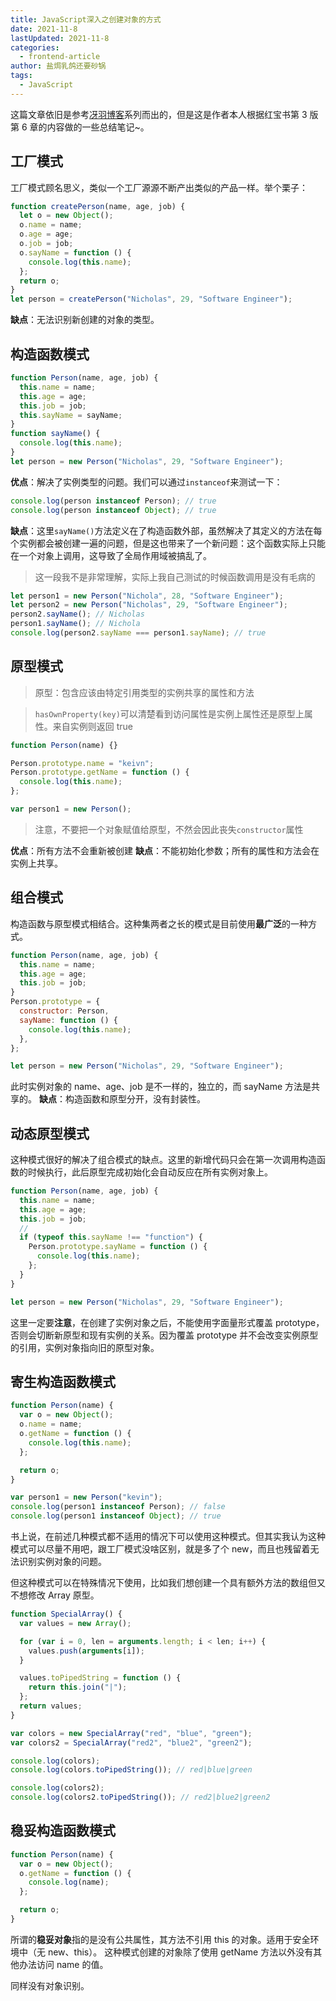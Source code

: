```yaml
---
title: JavaScript深入之创建对象的方式
date: 2021-11-8
lastUpdated: 2021-11-8
categories:
  - frontend-article
author: 盐焗乳鸽还要砂锅
tags:
  - JavaScript
---
```


这篇文章依旧是参考[冴羽博客](https://github.com/mqyqingfeng/Blog)系列而出的，但是这是作者本人根据红宝书第 3 版第 6 章的内容做的一些总结笔记~。

## 工厂模式

工厂模式顾名思义，类似一个工厂源源不断产出类似的产品一样。举个栗子：

```js
function createPerson(name, age, job) {
  let o = new Object();
  o.name = name;
  o.age = age;
  o.job = job;
  o.sayName = function () {
    console.log(this.name);
  };
  return o;
}
let person = createPerson("Nicholas", 29, "Software Engineer");
```

**缺点**：无法识别新创建的对象的类型。

## 构造函数模式

```js
function Person(name, age, job) {
  this.name = name;
  this.age = age;
  this.job = job;
  this.sayName = sayName;
}
function sayName() {
  console.log(this.name);
}
let person = new Person("Nicholas", 29, "Software Engineer");
```

**优点**：解决了实例类型的问题。我们可以通过`instanceof`来测试一下：

```js
console.log(person instanceof Person); // true
console.log(person instanceof Object); // true
```

**缺点**：这里`sayName()`方法定义在了构造函数外部，虽然解决了其定义的方法在每个实例都会被创建一遍的问题，但是这也带来了一个新问题：这个函数实际上只能在一个对象上调用，这导致了全局作用域被搞乱了。

> 这一段我不是非常理解，实际上我自己测试的时候函数调用是没有毛病的

```js
let person1 = new Person("Nichola", 28, "Software Engineer");
let person2 = new Person("Nicholas", 29, "Software Engineer");
person2.sayName(); // Nicholas
person1.sayName(); // Nichola
console.log(person2.sayName === person1.sayName); // true
```

## 原型模式

> 原型：包含应该由特定引用类型的实例共享的属性和方法

> `hasOwnProperty(key)`可以清楚看到访问属性是实例上属性还是原型上属性。来自实例则返回 true

```js
function Person(name) {}

Person.prototype.name = "keivn";
Person.prototype.getName = function () {
  console.log(this.name);
};

var person1 = new Person();
```

> 注意，不要把一个对象赋值给原型，不然会因此丧失`constructor`属性

**优点**：所有方法不会重新被创建
**缺点**：不能初始化参数；所有的属性和方法会在实例上共享。

## 组合模式

构造函数与原型模式相结合。这种集两者之长的模式是目前使用**最广泛**的一种方式。

```js
function Person(name, age, job) {
  this.name = name;
  this.age = age;
  this.job = job;
}
Person.prototype = {
  constructor: Person,
  sayName: function () {
    console.log(this.name);
  },
};

let person = new Person("Nicholas", 29, "Software Engineer");
```

此时实例对象的 name、age、job 是不一样的，独立的，而 sayName 方法是共享的。
**缺点**：构造函数和原型分开，没有封装性。

## 动态原型模式

这种模式很好的解决了组合模式的缺点。这里的新增代码只会在第一次调用构造函数的时候执行，此后原型完成初始化会自动反应在所有实例对象上。

```js
function Person(name, age, job) {
  this.name = name;
  this.age = age;
  this.job = job;
  //
  if (typeof this.sayName !== "function") {
    Person.prototype.sayName = function () {
      console.log(this.name);
    };
  }
}

let person = new Person("Nicholas", 29, "Software Engineer");
```

这里一定要**注意**，在创建了实例对象之后，不能使用字面量形式覆盖 prototype，否则会切断新原型和现有实例的关系。因为覆盖 prototype 并不会改变实例原型的引用，实例对象指向旧的原型对象。

## 寄生构造函数模式

```js
function Person(name) {
  var o = new Object();
  o.name = name;
  o.getName = function () {
    console.log(this.name);
  };

  return o;
}

var person1 = new Person("kevin");
console.log(person1 instanceof Person); // false
console.log(person1 instanceof Object); // true
```

书上说，在前述几种模式都不适用的情况下可以使用这种模式。但其实我认为这种模式可以尽量不用吧，跟工厂模式没啥区别，就是多了个 new，而且也残留着无法识别实例对象的问题。

但这种模式可以在特殊情况下使用，比如我们想创建一个具有额外方法的数组但又不想修改 Array 原型。

```js
function SpecialArray() {
  var values = new Array();

  for (var i = 0, len = arguments.length; i < len; i++) {
    values.push(arguments[i]);
  }

  values.toPipedString = function () {
    return this.join("|");
  };
  return values;
}

var colors = new SpecialArray("red", "blue", "green");
var colors2 = SpecialArray("red2", "blue2", "green2");

console.log(colors);
console.log(colors.toPipedString()); // red|blue|green

console.log(colors2);
console.log(colors2.toPipedString()); // red2|blue2|green2
```

## 稳妥构造函数模式

```js
function Person(name) {
  var o = new Object();
  o.getName = function () {
    console.log(name);
  };

  return o;
}
```

所谓的**稳妥对象**指的是没有公共属性，其方法不引用 this 的对象。适用于安全环境中（无 new、this）。
这种模式创建的对象除了使用 getName 方法以外没有其他办法访问 name 的值。

同样没有对象识别。
